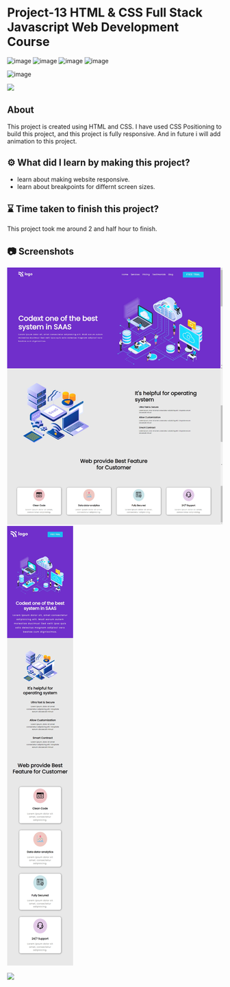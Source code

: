 # Project-13 HTML & CSS Full Stack Javascript Web Development Course

![image](https://img.shields.io/badge/iNeuron-Full--Stack%20JavaScript%20Web%20Development%20Course-blue)
![image](https://img.shields.io/badge/Hitesh%20Choudhry-LOC-brightgreen)
![image](https://img.shields.io/badge/HTML-CSS-orange)
![image](https://img.shields.io/badge/Project-13-blue)

![image](https://img.shields.io/badge/BHASKAR-SAHU-blue)

[<img src= "https://img.shields.io/badge/projcet live link-10b?style=for-the-badge&logo=&logoColor=white" />](https://fsjs-ineuron-project-13-html-css.netlify.app/)

## About

This project is created using HTML and CSS. I have used CSS Positioning to build this project, and this project is fully responsive. And in future i will add animation to this project.

## ⚙️ What did I learn by making this project?

-   learn about making website responsive.
-   learn about breakpoints for differnt screen sizes.

## ⌛ Time taken to finish this project?

This project took me around 2 and half hour to finish.

## 📷 Screenshots

![image](./screenshot/screenshot.png)
![image](./screenshot/screenshot-2.png)

[<img src= "https://img.shields.io/badge/PROJCET LINK-1DA55F?style=for-the-badge&logo=&logoColor=white" />](https://fsjs-ineuron-project-13-html-css.netlify.app/)

